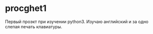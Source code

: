 # procghet1
Первый проэкт при изучении python3. Изучаю английский и за одно слепая печать клавиатуры.
